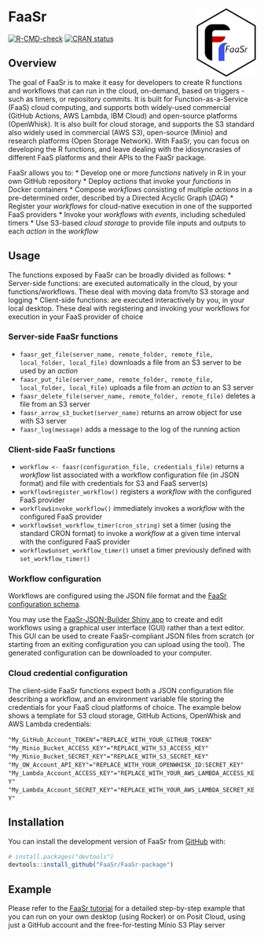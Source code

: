 
<!-- README.md is generated from README.Rmd. Please edit that file -->

# FaaSr <img src='man/figures/FaaSr.png' align="right" height="139" />

<!-- badges: start -->

[![R-CMD-check](https://github.com/spark0510/FaaSr-package/actions/workflows/R-CMD-check.yaml/badge.svg)](https://github.com/spark0510/FaaSr-package/actions/workflows/R-CMD-check.yaml)
[![CRAN
status](https://www.r-pkg.org/badges/version/FaaSr)](https://cran.r-project.org/package=FaaSr)
<!-- badges: end -->

## Overview

The goal of FaaSr is to make it easy for developers to create R
functions and workflows that can run in the cloud, on-demand, based on
triggers - such as timers, or repository commits. It is built for
Function-as-a-Service (FaaS) cloud computing, and supports both
widely-used commercial (GitHub Actions, AWS Lambda, IBM Cloud) and
open-source platforms (OpenWhisk). It is also built for cloud storage,
and supports the S3 standard also widely used in commercial (AWS S3),
open-source (Minio) and research platforms (Open Storage Network). With
FaaSr, you can focus on developing the R functions, and leave dealing
with the idiosyncrasies of different FaaS platforms and their APIs to
the FaaSr package.

FaaSr allows you to: \* Develop one or more *functions* natively in R in
your own GitHub repository \* Deploy *actions* that invoke your
*functions* in Docker containers \* Compose *workflows* consisting of
multiple *actions* in a pre-determined order, described by a Directed
Acyclic Graph (*DAG*) \* Register your *workflows* for cloud-native
execution in one of the supported FaaS providers \* Invoke your
*workflows* with *events*, including scheduled timers \* Use S3-based
*cloud storage* to provide file inputs and outputs to each *action* in
the *workflow*

## Usage

The functions exposed by FaaSr can be broadly divided as follows: \*
Server-side functions: are executed automatically in the cloud, by your
functions/workflows. These deal with moving data from/to S3 storage and
logging \* Client-side functions: are executed interactively by you, in
your local desktop. These deal with registering and invoking your
workflows for execution in your FaaS provider of choice

### Server-side FaaSr functions

- `faasr_get_file(server_name, remote_folder, remote_file, local_folder, local_file)`
  downloads a file from an S3 server to be used by an *action*
- `faasr_put_file(server_name, remote_folder, remote_file, local_folder, local_file)`
  uploads a file from an *action* to an S3 server
- `faasr_delete_file(server_name, remote_folder, remote_file)` deletes a
  file from an S3 server
- `faasr_arrow_s3_bucket(server_name)` returns an arrow object for use
  with S3 server
- `faasr_log(message)` adds a message to the log of the running action

### Client-side FaaSr functions

- `workflow <- faasr(configuration_file, credentials_file)` returns a
  *workflow* list associated with a workflow configuration file (in JSON
  format) and file with credentials for S3 and FaaS server(s)
- `workflow$register_workflow()` registers a *workflow* with the
  configured FaaS provider
- `workflow$invoke_workflow()` immediately invokes a *workflow* with the
  configured FaaS provider
- `workflow$set_workflow_timer(cron_string)` set a timer (using the
  standard CRON format) to invoke a *workflow* at a given time interval
  with the configured FaaS provider
- `workflow$unset_workflow_timer()` unset a timer previously defined
  with `set_workflow_timer()`

### Workflow configuration

Workflows are configured using the JSON file format and the [FaaSr
configuration
schema](https://github.com/FaaSr/FaaSr-package/blob/main/schema/FaaSr.schema.json).

You may use the [FaaSr-JSON-Builder Shiny
app](https://faasr.shinyapps.io/faasr-json-builder/) to create and edit
workflows using a graphical user interface (GUI) rather than a text
editor. This GUI can be used to create FaaSr-compliant JSON files from
scratch (or starting from an exiting configuration you can upload using
the tool). The generated configuration can be downloaded to your
computer.

### Cloud credential configuration

The client-side FaaSr functions expect both a JSON configuration file
describing a workflow, and an environment variable file storing the
credentials for your FaaS cloud platforms of choice. The example below
shows a template for S3 cloud storage, GitHub Actions, OpenWhisk and AWS
Lambda credentials:

`"My_GitHub_Account_TOKEN"="REPLACE_WITH_YOUR_GITHUB_TOKEN"`
`"My_Minio_Bucket_ACCESS_KEY"="REPLACE_WITH_S3_ACCESS_KEY"`
`"My_Minio_Bucket_SECRET_KEY"="REPLACE_WITH_S3_SECRET_KEY"`
`"My_OW_Account_API_KEY"="REPLACE_WITH_YOUR_OPENWHISK_ID:SECRET_KEY"`
`"My_Lambda_Account_ACCESS_KEY"="REPLACE_WITH_YOUR_AWS_LAMBDA_ACCESS_KEY"`
`"My_Lambda_Account_SECRET_KEY"="REPLACE_WITH_YOUR_AWS_LAMBDA_SECRET_KEY"`

## Installation

You can install the development version of FaaSr from
[GitHub](https://github.com/) with:

``` r
# install.packages("devtools")
devtools::install_github("FaaSr/FaaSr-package")
```

## Example

Please refer to the [FaaSr
tutorial](https://github.com/FaaSr/FaaSr-tutorial) for a detailed
step-by-step example that you can run on your own desktop (using Rocker)
or on Posit Cloud, using just a GitHub account and the free-for-testing
Minio S3 Play server
